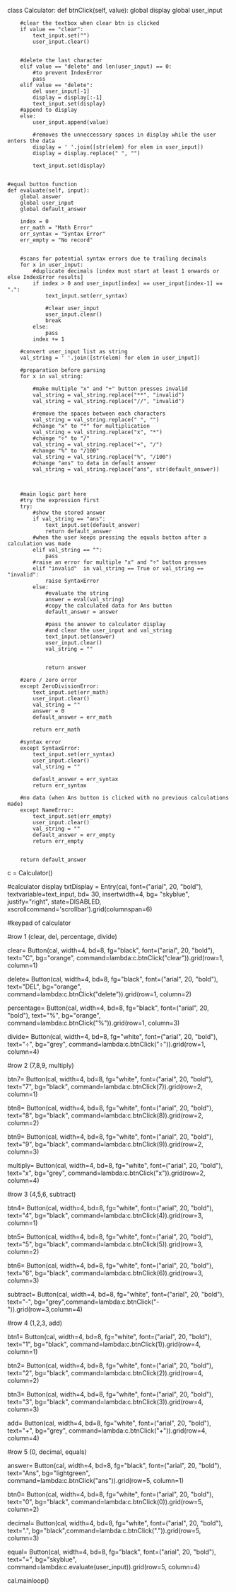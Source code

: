 class Calculator:
    def btnClick(self, value):
        global display
        global user_input

        #clear the textbox when clear btn is clicked
        if value == "clear":
            text_input.set("")
            user_input.clear()


        #delete the last character
        elif value == "delete" and len(user_input) == 0:
            #to prevent IndexError
            pass
        elif value == "delete":
            del user_input[-1]
            display = display[:-1]
            text_input.set(display)
        #append to display
        else:
            user_input.append(value)

            #removes the unneccessary spaces in display while the user enters the data
            display = ' '.join([str(elem) for elem in user_input])
            display = display.replace(" ", "")

            text_input.set(display)


    #equal button function
    def evaluate(self, input):
        global answer
        global user_input
        global default_answer

        index = 0
        err_math = "Math Error"
        err_syntax = "Syntax Error"
        err_empty = "No record"


        #scans for potential syntax errors due to trailing decimals
        for x in user_input:
            #duplicate decimals [index must start at least 1 onwards or else IndexError results]
            if index > 0 and user_input[index] == user_input[index-1] == ".":
                text_input.set(err_syntax)

                #clear user_input
                user_input.clear()
                break
            else:
                pass
            index += 1

        #convert user_input list as string
        val_string = ' '.join([str(elem) for elem in user_input])

        #preparation before parsing
        for x in val_string:

            #make multiple "x" and "÷" button presses invalid
            val_string = val_string.replace("**", "invalid")
            val_string = val_string.replace("//", "invalid")

            #remove the spaces between each characters
            val_string = val_string.replace(" ", "")
            #change "x" to "*" for multiplication
            val_string = val_string.replace("x", "*")
            #change "÷" to "/"
            val_string = val_string.replace("÷", "/")
            #change "%" to "/100"
            val_string = val_string.replace("%", "/100")
            #change "ans" to data in default answer
            val_string = val_string.replace("ans", str(default_answer))



        #main logic part here
        #try the expression first
        try:
            #show the stored answer
            if val_string == "ans":
                text_input.set(default_answer)
                return default_answer
            #when the user keeps pressing the equals button after a calculation was made
            elif val_string == "":
                pass
            #raise an error for multiple "x" and "÷" button presses
            elif "invalid"  in val_string == True or val_string == "invalid":
                raise SyntaxError
            else:
                #evaluate the string
                answer = eval(val_string)
                #copy the calculated data for Ans button
                default_answer = answer
                
                #pass the answer to calculator display
                #and clear the user_input and val_string
                text_input.set(answer)
                user_input.clear()
                val_string = ""


                return answer

        #zero / zero error
        except ZeroDivisionError:
            text_input.set(err_math)
            user_input.clear()
            val_string = ""
            answer = 0
            default_answer = err_math

            return err_math
        
        #syntax error
        except SyntaxError:
            text_input.set(err_syntax)
            user_input.clear()
            val_string = ""

            default_answer = err_syntax
            return err_syntax

        #no data (when Ans button is clicked with no previous calculations made)
        except NameError:
            text_input.set(err_empty)
            user_input.clear()
            val_string = ""
            default_answer = err_empty
            return err_empty
        

        return default_answer

c = Calculator()

#calculator display
txtDisplay = Entry(cal, font=("arial", 20, "bold"), textvariable=text_input, bd=
30, insertwidth=4, bg= "skyblue", justify="right", state=DISABLED, xscrollcommand='scrollbar').grid(columnspan=6)



#keypad of calculator

#row 1 (clear, del, percentage, divide)

clear= Button(cal, width=4, bd=8, fg="black", font=("arial", 20, "bold"),
text="C", bg="orange", command=lambda:c.btnClick("clear")).grid(row=1, column=1)

delete= Button(cal, width=4, bd=8, fg="black", font=("arial", 20, "bold"),
text="DEL", bg="orange", command=lambda:c.btnClick("delete")).grid(row=1, column=2)

percentage= Button(cal, width=4, bd=8, fg="black", font=("arial", 20, "bold"),
text="%", bg="orange", command=lambda:c.btnClick("%")).grid(row=1, column=3)

divide= Button(cal, width=4, bd=8, fg="white", font=("arial", 20, "bold"),
text="÷", bg="grey", command=lambda:c.btnClick("÷")).grid(row=1, column=4)


#row 2 (7,8,9, multiply)

btn7= Button(cal, width=4, bd=8, fg="white", font=("arial", 20, "bold"),
text="7", bg="black", command=lambda:c.btnClick(7)).grid(row=2, column=1)

btn8= Button(cal, width=4, bd=8, fg="white", font=("arial", 20, "bold"),
text="8", bg="black", command=lambda:c.btnClick(8)).grid(row=2, column=2)

btn9= Button(cal, width=4, bd=8, fg="white", font=("arial", 20, "bold"),
text="9", bg="black", command=lambda:c.btnClick(9)).grid(row=2, column=3)

multiply= Button(cal, width=4, bd=8, fg="white", font=("arial", 20, "bold"),
text="x", bg="grey", command=lambda:c.btnClick("x")).grid(row=2, column=4)

#row 3 (4,5,6, subtract)

btn4= Button(cal, width=4, bd=8, fg="white", font=("arial", 20, "bold"),
text="4", bg="black", command=lambda:c.btnClick(4)).grid(row=3, column=1)

btn5= Button(cal, width=4, bd=8, fg="white", font=("arial", 20, "bold"),
text="5", bg="black", command=lambda:c.btnClick(5)).grid(row=3, column=2)

btn6= Button(cal, width=4, bd=8, fg="white", font=("arial", 20, "bold"),
text="6", bg="black", command=lambda:c.btnClick(6)).grid(row=3, column=3)

subtract= Button(cal, width=4, bd=8, fg="white", font=("arial", 20, "bold"), 
text="-", bg="grey",command=lambda:c.btnClick("-")).grid(row=3,column=4)


#row 4 (1,2,3, add)

btn1= Button(cal, width=4, bd=8, fg="white", font=("arial", 20, "bold"),
text="1", bg="black", command=lambda:c.btnClick(1)).grid(row=4, column=1)

btn2= Button(cal, width=4, bd=8, fg="white", font=("arial", 20, "bold"),
text="2", bg="black", command=lambda:c.btnClick(2)).grid(row=4, column=2)

btn3= Button(cal, width=4, bd=8, fg="white", font=("arial", 20, "bold"),
text="3", bg="black", command=lambda:c.btnClick(3)).grid(row=4, column=3)

add= Button(cal, width=4, bd=8, fg="white", font=("arial", 20, "bold"),
text="+", bg="grey", command=lambda:c.btnClick("+")).grid(row=4, column=4)

#row 5 (0, decimal, equals)

answer= Button(cal, width=4, bd=8, fg="black", font=("arial", 20, "bold"),
text="Ans", bg="lightgreen", command=lambda:c.btnClick("ans")).grid(row=5, column=1)

btn0= Button(cal, width=4, bd=8, fg="white", font=("arial", 20, "bold"),
text="0", bg="black", command=lambda:c.btnClick(0)).grid(row=5, column=2)

decimal= Button(cal, width=4, bd=8, fg="white", font=("arial", 20, "bold"),
text=".", bg="black",command=lambda:c.btnClick(".")).grid(row=5, column=3)

equal= Button(cal, width=4, bd=8, fg="black", font=("arial", 20, "bold"),
text="=", bg="skyblue", command=lambda:c.evaluate(user_input)).grid(row=5, column=4)

cal.mainloop()

